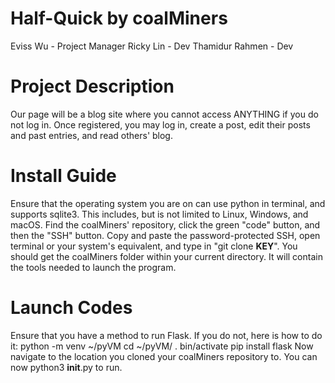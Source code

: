 # Half-Quick by coalMiners
Eviss Wu - Project Manager
Ricky Lin - Dev
Thamidur Rahmen - Dev

# Project Description
Our page will be a blog site where you cannot access ANYTHING if you do not log in. Once registered, you may log in, create a post, edit their posts and past entries, and read others' blog.

# Install Guide
Ensure that the operating system you are on can use python in terminal, and supports sqlite3. This includes, but is not limited to Linux, Windows, and macOS. Find the coalMiners' repository, click the green "code" button, and then the "SSH" button. Copy and paste the password-protected SSH, open terminal or your system's equivalent, and type in "git clone __KEY__". You should get the coalMiners folder within your current directory. It will contain the tools needed to launch the program.

# Launch Codes

Ensure that you have a method to run Flask. If you do not, here is how to do it:
python -m venv ~/pyVM
cd ~/pyVM/
. bin/activate
pip install flask
Now navigate to the location you cloned your coalMiners repository to. You can now
python3 __init__.py
to run.
